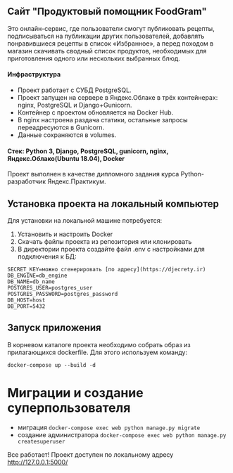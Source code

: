
## Сайт "Продуктовый помощник FoodGram"

Это онлайн-сервис, где пользователи смогут публиковать рецепты, подписываться на публикации других пользователей, добавлять понравившиеся рецепты в список «Избранное», а перед походом в магазин скачивать сводный список продуктов, необходимых для приготовления одного или нескольких выбранных блюд.

#### Инфраструктура
* Проект работает с СУБД PostgreSQL.
* Проект запущен на сервере в Яндекс.Облаке в трёх контейнерах: nginx, PostgreSQL и Django+Gunicorn.
* Контейнер с проектом обновляется на Docker Hub.
* В nginx настроена раздача статики, остальные запросы переадресуются в Gunicorn.
* Данные сохраняются в volumes.

#### Стек: Python 3, Django, PostgreSQL, gunicorn, nginx, Яндекс.Облако(Ubuntu 18.04), Docker

Проект выполнен в качестве дипломного задания курса Python-разработчик Яндекс.Практикум.  

## Установка проекта на локальный компьютер
Для установки на локальной машине потребуется:
1. Установить и настроить Docker
2. Скачать файлы проекта из репозитория или клонировать
3. В директории проекта создайте файл .env с настройками для подключения к БД:
```
SECRET_KEY=можно сгенерировать [по адресу](https://djecrety.ir)
DB_ENGINE=db_engine
DB_NAME=db_name
POSTGRES_USER=postgres_user
POSTGRES_PASSWORD=postgres_password
DB_HOST=host
DB_PORT=5432
```

## Запуск приложения
В корневом каталоге проекта необходимо собрать образ из прилагающихся dockerfile. Для этого используем команду:
````
docker-compose up --build -d
````
# Миграции и создание суперпользователя
 - миграция `docker-compose exec web python manage.py migrate`
 - создание администратора `docker-compose exec web python manage.py createsuperuser`

Все работает! Проект доступен по локальному адресу http://127.0.0.1:5000/
